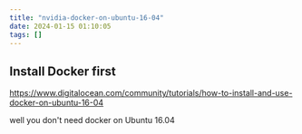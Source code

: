 ```yaml
---
title: "nvidia-docker-on-ubuntu-16-04"
date: 2024-01-15 01:10:05
tags: []
---
```

## Install Docker first

https://www.digitalocean.com/community/tutorials/how-to-install-and-use-docker-on-ubuntu-16-04

well you don't need docker on Ubuntu 16.04


